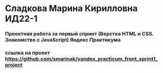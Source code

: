 # Сладкова Марина Кирилловна ИД22-1
### Проектная работа за первый спринт (Верстка HTML и CSS. Знакомство с JavaScript) Яндекс Практикума 

### ссылка на проект https://github.com/smarinak/yandex_practicum_front_sprint1_project
